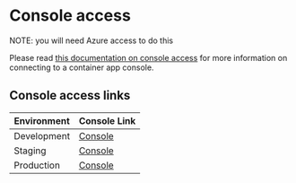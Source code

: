 # Console access

NOTE: you will need Azure access to do this

Please read [this documentation on console access](https://learn.microsoft.com/en-us/azure/container-apps/container-console?tabs=bash#azure-portal) for more information on connecting to a container app console.

## Console access links

|Environment|Console Link|
|--|--|
|Development|[Console](https://portal.azure.com/#@platform.education.gov.uk/resource/subscriptions/cb3dd736-2dc8-4296-9894-16d3ecabe85d/resourceGroups/s174d01-ghbs-app/providers/Microsoft.App/containerApps/devghbs-buyforyourschool/console)|
|Staging|[Console](https://portal.azure.com/#@platform.education.gov.uk/resource/subscriptions/bc55c4cf-d75d-42d1-9017-a457b6b2cfc8/resourceGroups/s174t01-ghbs-app/providers/Microsoft.App/containerApps/stagghbs-buyforyourschool/console)|
|Production|[Console](https://portal.azure.com/#@platform.education.gov.uk/resource/subscriptions/1871efd3-900d-4908-bf66-1b268ab28f10/resourceGroups/s174p01-ghbs-app/providers/Microsoft.App/containerApps/prodghbs-buyforyourschool/console)|

